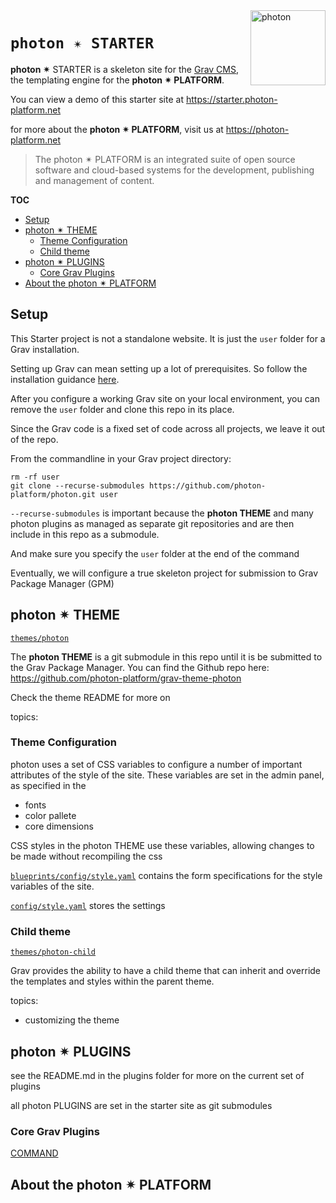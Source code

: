<a href="https://photon-platform.net/">
    <img src="https://photon-platform.net/images/photon-logo-bg.png" alt="photon" title="photon" align="right" height="120" />
</a>

# `photon ✴ STARTER`

**photon ✴** STARTER is a skeleton site for the [Grav CMS](https://getgrav.org), the templating engine for the **photon ✴ PLATFORM**.

You can view a demo of this starter site at https://starter.photon-platform.net

for more about the **photon ✴ PLATFORM**, visit us at https://photon-platform.net

> The photon ✴ PLATFORM is an integrated suite of open source software and cloud-based systems for the development, publishing and management of content.

**TOC**
<!-- @import "[TOC]" {cmd="toc" depthFrom=2 depthTo=6 orderedList=false} -->
<!-- code_chunk_output -->

* [Setup](#setup)
* [photon ✴ THEME](#photon-theme)
	* [Theme Configuration](#theme-configuration)
	* [Child theme](#child-theme)
* [photon ✴ PLUGINS](#photon-plugins)
	* [Core Grav Plugins](#core-grav-plugins)
* [About the photon ✴ PLATFORM](#about-the-photon-platform)

<!-- /code_chunk_output -->

## Setup

This Starter project is not a standalone website. It is just the `user` folder for a Grav installation.

Setting up Grav can mean setting up a lot of prerequisites. So follow the installation guidance [here](https://learn.getgrav.org/basics/installation).

After you configure a working Grav site on your local environment, you can remove the `user` folder and clone this repo in its place.

Since the Grav code is a fixed set of code across all projects, we leave it out of the repo.

From the commandline in your Grav project directory:

```
rm -rf user
git clone --recurse-submodules https://github.com/photon-platform/photon.git user
```

`--recurse-submodules` is important because the **photon THEME** and many photon plugins as managed as separate git repositories and are then include in this repo as a submodule.

And make sure you specify the `user` folder at the end of the command

Eventually, we will configure a true skeleton project for submission to Grav Package Manager (GPM)


## photon ✴ THEME

[`themes/photon`](themes/photon)

The **photon THEME** is a git submodule in this repo until it is be submitted to the Grav Package Manager. You can find the Github repo here:
https://github.com/photon-platform/grav-theme-photon

Check the theme README for more on

topics:






### Theme Configuration

photon uses a set of CSS variables to configure a number of important attributes of the style of the site. These variables are set in the admin panel, as specified in the

- fonts
- color pallete
- core dimensions

CSS styles in the photon THEME use these variables, allowing changes to be made without recompiling the css

[`blueprints/config/style.yaml`](blueprints/config/style.yaml)
contains the form specifications for the style variables of the site.

[`config/style.yaml`](config/style.yaml)
stores the settings


### Child theme

[`themes/photon-child`](themes/photon-child)

Grav provides the ability to have a child theme that can inherit and override the templates and styles within the parent theme.


topics:

- customizing the theme


## photon ✴ PLUGINS

see the README.md in the plugins folder for more on the current set of plugins



all photon PLUGINS are set in the starter site as git submodules

### Core Grav Plugins

[COMMAND](https://github.com/photon-platform/grav-plugin-photon)


## About the photon ✴ PLATFORM

